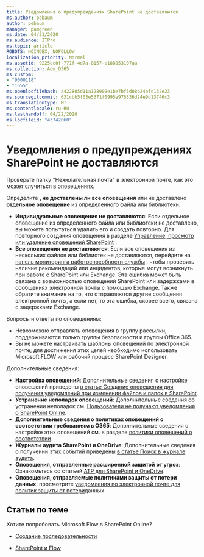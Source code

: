 ```yaml
---
title: Уведомления о предупреждениях SharePoint не доставляются
ms.author: pebaum
author: pebaum
manager: pamgreen
ms.date: 04/21/2020
ms.audience: ITPro
ms.topic: article
ROBOTS: NOINDEX, NOFOLLOW
localization_priority: Normal
ms.assetid: 9225ec0f-771f-4d7a-8157-e188953107aa
ms.collection: Adm_O365
ms.custom:
- "9000118"
- "1655"
ms.openlocfilehash: a422805d11a128909e1be7bf5d08b24efc132e23
ms.sourcegitcommit: 631cbb5f03e5371f0995e976536d24e9d13746c3
ms.translationtype: MT
ms.contentlocale: ru-RU
ms.lasthandoff: 04/22/2020
ms.locfileid: "43742060"
---
```

# <a name="sharepoint-alert-notifications-not-delivered"></a>Уведомления о предупреждениях SharePoint не доставляются

Проверьте папку "Нежелательная почта" в электронной почте, как это может случиться в оповещениях.

Определите **, не доставлены ли все оповещения** или не доставлено **отдельное оповещение** из определенного файла или библиотеки.

- **Индивидуальные оповещения не доставляются**: Если отдельное оповещение из определенного файла или библиотеки не доставлено, вы можете попытаться удалить его и создать повторно. Для повторного создания оповещения в разделе [Управление, просмотр или удаление оповещений SharePoint](https://support.office.com/article/manage-view-or-delete-sharepoint-alerts-99dfb19c-9a90-4a8c-aba1-aa8c8afb0de2) .
- **Все оповещения не доставляются**: Если все оповещения из нескольких файлов или библиотек не доставляются, перейдите на [панель мониторинга работоспособности службы](https://admin.microsoft.com/AdminPortal/Home#/servicehealth) , чтобы проверить наличие рекомендаций или инцидентов, которые могут возникнуть при работе с SharePoint или Exchange. Эта ошибка может быть связана с возможностью оповещений SharePoint или задержками в сообщениях электронной почты с помощью Exchange. Также обратите внимание на то, что отправляются другие сообщения электронной почты, а если нет, то эта ошибка, скорее всего, связана с задержками Exchange.

Вопросы и ответы по оповещениям:

- Невозможно отправлять оповещения в группу рассылки, поддерживаются только группы безопасности и группы Office 365.
- Вы не можете настраивать шаблоны оповещений по электронной почте; для достижения этих целей необходимо использовать Microsoft FLOW или рабочий процесс SharePoint Designer.

Дополнительные сведения:

- **Настройка оповещений**: Дополнительные сведения о настройке оповещений приведены [в статье Создание оповещения для получения уведомлений при изменении файлов и папок в SharePoint](https://support.office.com/article/create-an-alert-to-get-notified-when-a-file-or-folder-changes-in-sharepoint-e5a79e7b-a146-46da-a9ef-d65409ba8918).
- **Устранение неполадок оповещений**: Дополнительные сведения об устранении неполадок см. [Пользователи не получают уведомления о SharePoint Online](https://docs.microsoft.com/sharepoint/support/sites/no-alert-notifications).
- **Дополнительные сведения о политиках оповещений о соответствии требованиям в O365**: Дополнительные сведения о настройке этих оповещений см. в разделе [политики оповещений о соответствии](https://docs.microsoft.com/office365/securitycompliance/alert-policies).
- **Журналы аудита SharePoint и OneDrive**: Дополнительные сведения о получении этих событий приведены [в статье Поиск в журнале аудита](https://docs.microsoft.com/office365/securitycompliance/search-the-audit-log-in-security-and-compliance#search-the-audit-log).
- **Оповещения, отправленные расширенной защитой от угроз**: Ознакомьтесь со статьей [ATP для SharePoint и OneDrive](https://docs.microsoft.com/office365/securitycompliance/atp-for-spo-odb-and-teams).
- **Оповещения, отправляемые политиками защиты от потери данных**: просмотрите [уведомления по электронной почте для политик защиты от потери](https://docs.microsoft.com/office365/securitycompliance/use-notifications-and-policy-tips)данных.

## <a name="related-topics"></a>Статьи по теме

Хотите попробовать Microsoft Flow в SharePoint Online?

- [Создание последовательности](https://support.office.com/article/a9c3e03b-0654-46af-a254-20252e580d01)

- [SharePoint и Flow](https://flow.microsoft.com//blog/sharepoint-and-flow/)
